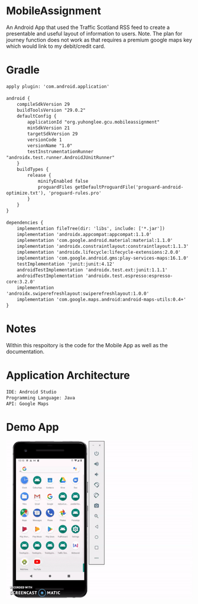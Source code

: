 # MobileAssignment
An Android App that used the Traffic Scotland RSS feed to create a presentable and useful layout of information to users. Note. The plan for journey function does not work as that requires a premium google maps key which would link to my debit/credit card.

# Gradle
```
apply plugin: 'com.android.application'

android {
    compileSdkVersion 29
    buildToolsVersion "29.0.2"
    defaultConfig {
        applicationId "org.yuhonglee.gcu.mobileassignment"
        minSdkVersion 21
        targetSdkVersion 29
        versionCode 1
        versionName "1.0"
        testInstrumentationRunner "androidx.test.runner.AndroidJUnitRunner"
    }
    buildTypes {
        release {
            minifyEnabled false
            proguardFiles getDefaultProguardFile('proguard-android-optimize.txt'), 'proguard-rules.pro'
        }
    }
}

dependencies {
    implementation fileTree(dir: 'libs', include: ['*.jar'])
    implementation 'androidx.appcompat:appcompat:1.1.0'
    implementation 'com.google.android.material:material:1.1.0'
    implementation 'androidx.constraintlayout:constraintlayout:1.1.3'
    implementation 'androidx.lifecycle:lifecycle-extensions:2.0.0'
    implementation 'com.google.android.gms:play-services-maps:16.1.0'
    testImplementation 'junit:junit:4.12'
    androidTestImplementation 'androidx.test.ext:junit:1.1.1'
    androidTestImplementation 'androidx.test.espresso:espresso-core:3.2.0'
    implementation 'androidx.swiperefreshlayout:swiperefreshlayout:1.0.0'
    implementation 'com.google.maps.android:android-maps-utils:0.4+'
}
```
# Notes

Within this respoitory is the code for the Mobile App as well as the documentation.

# Application Architecture
```
IDE: Android Studio
Programming Language: Java
API: Google Maps
```
# Demo App

![Gif](TrafficApp.gif)
